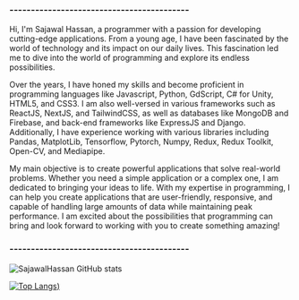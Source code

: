 ### ------------------------------------------
Hi, I'm Sajawal Hassan, a programmer with a passion for developing cutting-edge applications. From a young age, I have been fascinated by the world of technology and its impact on our daily lives. This fascination led me to dive into the world of programming and explore its endless possibilities.

Over the years, I have honed my skills and become proficient in programming languages like Javascript, Python, GdScript, C# for Unity, HTML5, and CSS3. I am also well-versed in various frameworks such as ReactJS, NextJS, and TailwindCSS, as well as databases like MongoDB and Firebase, and back-end frameworks like ExpressJS and Django. Additionally, I have experience working with various libraries including Pandas, MatplotLib, Tensorflow, Pytorch, Numpy, Redux, Redux Toolkit, Open-CV, and Mediapipe.

My main objective is to create powerful applications that solve real-world problems. Whether you need a simple application or a complex one, I am dedicated to bringing your ideas to life. With my expertise in programming, I can help you create applications that are user-friendly, responsive, and capable of handling large amounts of data while maintaining peak performance. I am excited about the possibilities that programming can bring and look forward to working with you to create something amazing!
     
### ------------------------------------------
      
![SajawalHassan GitHub stats](https://github-readme-stats.vercel.app/api?username=SajawalHassan&show_icons=true&theme=radical)

[![Top Langs](https://github-readme-stats.vercel.app/api/top-langs/?username=SajawalHassan&layout=compact&theme=radical))](https://github.com/SajawalHassan/github-readme-stats)

